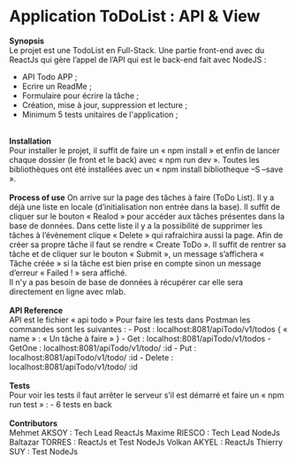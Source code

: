 # Application ToDoList : API & View
<b>Synopsis</b>
<br>
Le projet est une TodoList	en Full-Stack. Une partie front-end avec du ReactJs qui gère l’appel de l’API qui est le back-end fait avec NodeJS : 
- API Todo APP ;
- Ecrire un ReadMe ;
- Formulaire pour écrire la tâche ;
- Création, mise à jour, suppression et lecture ;
- Minimum 5 tests unitaires de l'application ;
<br>
<b>Installation</b>
<br>
Pour installer le projet, il suffit de faire un « npm install » et enfin de lancer chaque dossier (le front et le back) avec « npm run dev ».
Toutes les bibliothèques ont été installées avec un « npm install bibliotheque –S –save ».
<br><br>
<b>Process of use</b>
On arrive sur la page des tâches à faire (ToDo List). Il y a déjà une liste en locale (d’initialisation non entrée dans la base). Il suffit de cliquer sur le bouton « Realod » pour accéder aux tâches présentes dans la base de données. Dans cette liste il y a la possibilité de supprimer les tâches à l’évènement clique « Delete » qui rafraichira aussi la page. 
Afin de créer sa propre tâche il faut se rendre « Create ToDo ». Il suffit de rentrer sa tâche et de cliquer sur le bouton « Submit », un message s’affichera « Tâche créée » si la tâche est bien prise en compte sinon un message d’erreur « Failed ! » sera affiché.
<br>
Il n'y a pas besoin de base de données à récupérer car elle sera directement en ligne avec mlab.
<br><br>
<b>API Reference</b>
<br>
API est le fichier « api todo »
Pour faire les tests dans Postman les commandes sont les suivantes :
-	Post : localhost:8081/apiTodo/v1/todos { « name » : « Un tâche à faire » }
-	Get :  localhost:8081/apiTodo/v1/todos
-	GetOne : localhost:8081/apiTodo/v1/todo/ :id
-	Put : localhost:8081/apiTodo/v1/todo/ :id
-	Delete : localhost:8081/apiTodo/v1/todo/ :id
<br><br>
<b>Tests</b>
<br>
Pour voir les tests il faut arrêter le serveur s’il est démarré et faire un « npm run test » :
-	6 tests en back
<br><br>
<b>Contributors</b>
<br>
Mehmet AKSOY : Tech Lead ReactJs
Maxime RIESCO : Tech Lead NodeJs
Baltazar TORRES : ReactJs et Test NodeJs
Volkan AKYEL : ReactJs
Thierry SUY : Test NodeJs
